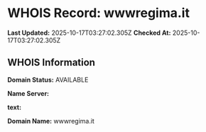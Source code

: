# WHOIS Record: wwwregima.it

**Last Updated:** 2025-10-17T03:27:02.305Z
**Checked At:** 2025-10-17T03:27:02.305Z

## WHOIS Information

**Domain Status:** AVAILABLE

**Name Server:** 

**text:** 

**Domain Name:** wwwregima.it

